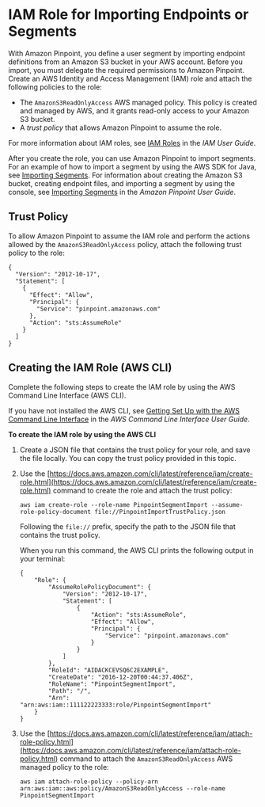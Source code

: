 # IAM Role for Importing Endpoints or Segments<a name="permissions-import-segment"></a>

With Amazon Pinpoint, you define a user segment by importing endpoint definitions from an Amazon S3 bucket in your AWS account\. Before you import, you must delegate the required permissions to Amazon Pinpoint\. Create an AWS Identity and Access Management \(IAM\) role and attach the following policies to the role: 
+ The `AmazonS3ReadOnlyAccess` AWS managed policy\. This policy is created and managed by AWS, and it grants read\-only access to your Amazon S3 bucket\.
+ A *trust policy* that allows Amazon Pinpoint to assume the role\.

For more information about IAM roles, see [IAM Roles](https://docs.aws.amazon.com/IAM/latest/UserGuide/id_roles.html) in the *IAM User Guide*\.

After you create the role, you can use Amazon Pinpoint to import segments\. For an example of how to import a segment by using the AWS SDK for Java, see [Importing Segments](segments-importing.md)\. For information about creating the Amazon S3 bucket, creating endpoint files, and importing a segment by using the console, see [Importing Segments](https://docs.aws.amazon.com/pinpoint/latest/userguide/segments-importing.html) in the *Amazon Pinpoint User Guide*\.

## Trust Policy<a name="permissions-import-segment-trustpolicy"></a>

To allow Amazon Pinpoint to assume the IAM role and perform the actions allowed by the `AmazonS3ReadOnlyAccess` policy, attach the following trust policy to the role:

```
{
  "Version": "2012-10-17",
  "Statement": [
    {
      "Effect": "Allow",
      "Principal": {
        "Service": "pinpoint.amazonaws.com"
      },
      "Action": "sts:AssumeRole"
    }
  ]
}
```

## Creating the IAM Role \(AWS CLI\)<a name="permissions-import-segment-create"></a>

Complete the following steps to create the IAM role by using the AWS Command Line Interface \(AWS CLI\)\.

If you have not installed the AWS CLI, see [Getting Set Up with the AWS Command Line Interface](https://docs.aws.amazon.com/cli/latest/userguide/cli-chap-getting-set-up.html) in the *AWS Command Line Interface User Guide*\.

**To create the IAM role by using the AWS CLI**

1. Create a JSON file that contains the trust policy for your role, and save the file locally\. You can copy the trust policy provided in this topic\.

1. Use the [https://docs.aws.amazon.com/cli/latest/reference/iam/create-role.html](https://docs.aws.amazon.com/cli/latest/reference/iam/create-role.html) command to create the role and attach the trust policy:

   ```
   aws iam create-role --role-name PinpointSegmentImport --assume-role-policy-document file://PinpointImportTrustPolicy.json
   ```

   Following the `file://` prefix, specify the path to the JSON file that contains the trust policy\.

   When you run this command, the AWS CLI prints the following output in your terminal:

   ```
   {
       "Role": {
           "AssumeRolePolicyDocument": {
               "Version": "2012-10-17", 
               "Statement": [
                   {
                       "Action": "sts:AssumeRole", 
                       "Effect": "Allow", 
                       "Principal": {
                           "Service": "pinpoint.amazonaws.com"
                       }
                   }
               ]
           }, 
           "RoleId": "AIDACKCEVSQ6C2EXAMPLE", 
           "CreateDate": "2016-12-20T00:44:37.406Z", 
           "RoleName": "PinpointSegmentImport", 
           "Path": "/", 
           "Arn": "arn:aws:iam::111122223333:role/PinpointSegmentImport"
       }
   }
   ```

1. Use the [https://docs.aws.amazon.com/cli/latest/reference/iam/attach-role-policy.html](https://docs.aws.amazon.com/cli/latest/reference/iam/attach-role-policy.html) command to attach the `AmazonS3ReadOnlyAccess` AWS managed policy to the role:

   ```
   aws iam attach-role-policy --policy-arn arn:aws:iam::aws:policy/AmazonS3ReadOnlyAccess --role-name PinpointSegmentImport
   ```